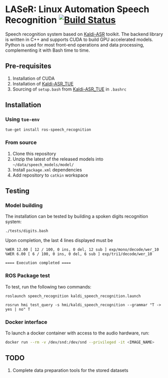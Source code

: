 # LASeR: Linux Automation Speech Recognition [![Build Status](https://travis-ci.org/tue-robotics/speech_recognition.svg?branch=master)](https://travis-ci.org/tue-robotics/speech_recognition)
Speech recognition system based on [Kaldi-ASR](http://kaldi-asr.org/) toolkit. The backend library is written in C++ and supports CUDA to build GPU accelerated models. Python is used for most front-end operations and data processing, complementing it with Bash time to time.

## Pre-requisites
1. Installation of CUDA
2. Installation of [Kaldi-ASR_TUE](https://github.com/tue-robotics/kaldi)
3. Sourcing of ```setup.bash``` from [Kaldi-ASR_TUE](https://github.com/tue-robotics/kaldi) in ```.bashrc```

## Installation
### Using `tue-env`
```
tue-get install ros-speech_recognition
```
### From source
1. Clone this repository
2. Unzip the latest of the released models into `~/data/speech_models/model/`
3. Install `package.xml` dependencies
4. Add repository to `catkin` workspace

## Testing
### Model building
The installation can be tested by building a spoken digits recognition system:
```
./tests/digits.bash
```

Upon completion, the last 4 lines displayed must be
```
%WER 12.00 [ 12 / 100, 0 ins, 0 del, 12 sub ] exp/mono/decode/wer_10
%WER 6.00 [ 6 / 100, 0 ins, 0 del, 6 sub ] exp/tri1/decode/wer_10

==== Execution completed ====
```

### ROS Package test
To test, run the following two commands:
```
roslaunch speech_recognition kaldi_speech_recognition.launch
```
```
rosrun hmi test_query -s hmi/kaldi_speech_recognition --grammar "T -> yes | no" T
```

### Docker interface
To launch a docker container with access to the audio hardware, run:
```bash
docker run --rm -v /dev/snd:/dev/snd --privileged -it <IMAGE_NAME>
```
## TODO
1. Complete data preparation tools for the stored datasets
